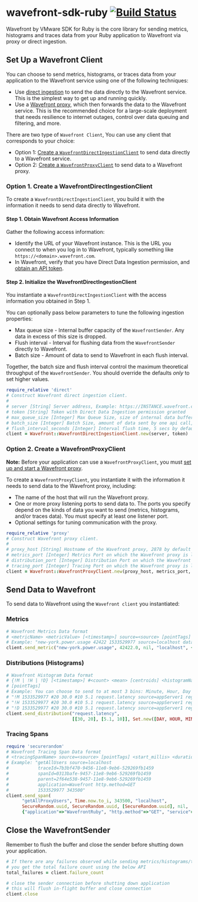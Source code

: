 # wavefront-sdk-ruby  [![Build Status](https://travis-ci.com/yogeshprasad/wavefront-sdk-ruby.svg?branch=master)](https://travis-ci.com/yogeshprasad/wavefront-sdk-ruby)

Wavefront by VMware SDK for Ruby is the core library for sending metrics, histograms and traces data from your Ruby application to Wavefront via proxy or direct ingestion.

## Set Up a Wavefront Client
You can choose to send metrics, histograms, or traces data from your application to the Wavefront service using one of the following techniques:
* Use [direct ingestion](https://docs.wavefront.com/direct_ingestion.html) to send the data directly to the Wavefront service. This is the simplest way to get up and running quickly.
* Use a [Wavefront proxy](https://docs.wavefront.com/proxies.html), which then forwards the data to the Wavefront service. This is the recommended choice for a large-scale deployment that needs resilience to internet outages, control over data queuing and filtering, and more.

There are two type of `Wavefront Client`, You can use any client that corresponds to your choice:
* Option 1: [Create a `WavefrontDirectIngestionClient`](#option-1-create-a-wavefrontdirectingestionclient) to send data directly to a Wavefront service.
* Option 2: [Create a `WavefrontProxyClient`](#option-2-create-a-wavefrontproxyclient) to send data to a Wavefront proxy.

### Option 1. Create a WavefrontDirectIngestionClient
To create a `WavefrontDirectIngestionClient`, you build it with the information it needs to send data directly to Wavefront.

#### Step 1. Obtain Wavefront Access Information
Gather the following access information:

* Identify the URL of your Wavefront instance. This is the URL you connect to when you log in to Wavefront, typically something like `https://<domain>.wavefront.com`.
* In Wavefront, verify that you have Direct Data Ingestion permission, and [obtain an API token](http://docs.wavefront.com/wavefront_api.html#generating-an-api-token).

#### Step 2. Initialize the WavefrontDirectIngestionClient
You instantiate a `WavefrontDirectIngestionClient` with the access information you obtained in Step 1.

You can optionally pass below parameters to tune the following ingestion properties:

* Max queue size - Internal buffer capacity of the `WavefrontSender`. Any data in excess of this size is dropped.
* Flush interval - Interval for flushing data from the `WavefrontSender` directly to Wavefront.
* Batch size - Amount of data to send to Wavefront in each flush interval.

Together, the batch size and flush interval control the maximum theoretical throughput of the `WavefrontSender`. You should override the defaults _only_ to set higher values.

```ruby
require_relative 'direct'
# Construct Wavefront direct ingestion client.
#
# server [String] Server address, Example: https://INSTANCE.wavefront.com
# token [String] Token with Direct Data Ingestion permission granted
# max_queue_size [Integer] Max Queue Size, size of internal data buffer for each data type, 50000 by default.
# batch_size [Integer] Batch Size, amount of data sent by one api call, 10000 by default
# flush_interval_seconds [Integer] Interval flush time, 5 secs by default
client = Wavefront::WavefrontDirectIngestionClient.new(server, token)

 ```

### Option 2. Create a WavefrontProxyClient

**Note:** Before your application can use a `WavefrontProxyClient`, you must [set up and start a Wavefront proxy](https://github.com/wavefrontHQ/java/tree/master/proxy#set-up-a-wavefront-proxy).

To create a `WavefrontProxyClient`, you instantiate it with the information it needs to send data to the Wavefront proxy, including:

* The name of the host that will run the Wavefront proxy.
* One or more proxy listening ports to send data to. The ports you specify depend on the kinds of data you want to send (metrics, histograms, and/or traces data). You must specify at least one listener port.
* Optional settings for tuning communication with the proxy.


```ruby
require_relative 'proxy'
# Construct Wavefront proxy client.
#
# proxy_host [String] Hostname of the Wavefront proxy, 2878 by default
# metrics_port [Integer] Metrics Port on which the Wavefront proxy is listening on
# distribution_port [Integer] Distribution Port on which the Wavefront proxy is listening on
# tracing_port [Integer] Tracing Port on which the Wavefront proxy is listening on
client = Wavefront::WavefrontProxyClient.new(proxy_host, metrics_port, distribution_port, tracing_port)

 ```

## Send Data to Wavefront

 To send data to Wavefront using the `Wavefront client` you instantiated:

### Metrics

 ```ruby
# Wavefront Metrics Data format
# <metricName> <metricValue> [<timestamp>] source=<source> [pointTags]
# Example: "new-york.power.usage 42422 1533529977 source=localhost datacenter=dc1"
client.send_metric("new-york.power.usage", 42422.0, nil, "localhost", {"datacenter"=>"dc1"})
```

### Distributions (Histograms)

```ruby
# Wavefront Histogram Data format
# {!M | !H | !D} [<timestamp>] #<count> <mean> [centroids] <histogramName> source=<source>
# [pointTags]
# Example: You can choose to send to at most 3 bins: Minute, Hour, Day
# "!M 1533529977 #20 30.0 #10 5.1 request.latency source=appServer1 region=us-west"
# "!H 1533529977 #20 30.0 #10 5.1 request.latency source=appServer1 region=us-west"
# "!D 1533529977 #20 30.0 #10 5.1 request.latency source=appServer1 region=us-west"
client.send_distribution("request.latency",
                         [[30, 20], [5.1, 10]], Set.new([DAY, HOUR, MINUTE]), nil, "appServer1", {"region"=>"us-west"})
```

### Tracing Spans

```ruby
require 'securerandom'
# Wavefront Tracing Span Data format
# <tracingSpanName> source=<source> [pointTags] <start_millis> <duration_milliseconds>
# Example: "getAllUsers source=localhost
#           traceId=7b3bf470-9456-11e8-9eb6-529269fb1459
#           spanId=0313bafe-9457-11e8-9eb6-529269fb1459
#           parent=2f64e538-9457-11e8-9eb6-529269fb1459
#           application=Wavefront http.method=GET
#           1533529977 343500"
client.send_span(
      "getAllProxyUsers", Time.now.to_i, 343500, "localhost",
      SecureRandom.uuid, SecureRandom.uuid, [SecureRandom.uuid], nil,
      {"application"=>"WavefrontRuby", "http.method"=>"GET", "service"=>"TestRuby"}, nil)
```

## Close the WavefrontSender
Remember to flush the buffer and close the sender before shutting down your application.
```ruby
# If there are any failures observed while sending metrics/histograms/tracing-spans above,
# you get the total failure count using the below API
total_failures = client.failure_count

# close the sender connection before shutting down application
# this will flush in-flight buffer and close connection
client.close
```

